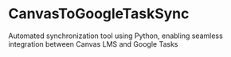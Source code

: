 # CanvasToGoogleTaskSync
Automated synchronization tool using Python, enabling seamless integration between Canvas LMS and Google Tasks
